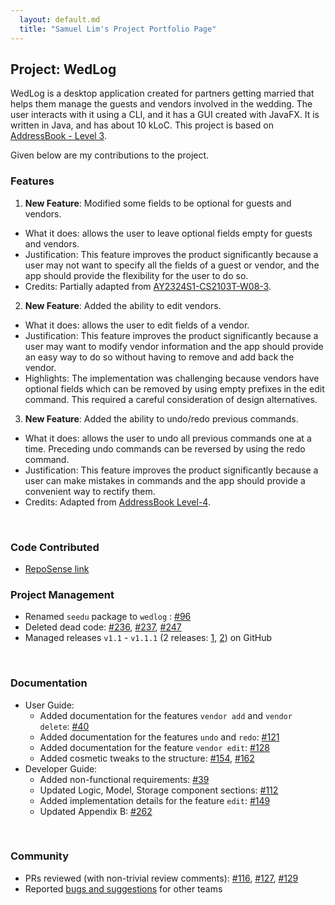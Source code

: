 ```yaml
---
  layout: default.md
  title: "Samuel Lim's Project Portfolio Page"
---
```


## Project: WedLog

WedLog is a desktop application created for partners getting married that helps them manage the guests and vendors involved in the wedding. The user interacts with it using a CLI, and it has a GUI created with JavaFX. It is written in Java, and has about 10 kLoC. This project is based on [AddressBook - Level 3](https://se-education.org/addressbook-level3/).

Given below are my contributions to the project.

### Features

1. **New Feature**: Modified some fields to be optional for guests and vendors.
  * What it does: allows the user to leave optional fields empty for guests and vendors.
  * Justification: This feature improves the product significantly because a user may not want to specify all the fields of a guest or vendor, and the app should provide the flexibility for the user to do so.
  * Credits: Partially adapted from [AY2324S1-CS2103T-W08-3](https://github.com/AY2324S1-CS2103T-W08-3/tp/).

2. **New Feature**: Added the ability to edit vendors.
  * What it does: allows the user to edit fields of a vendor.
  * Justification: This feature improves the product significantly because a user may want to modify vendor information and the app should provide an easy way to do so without having to remove and add back the vendor.
  * Highlights: The implementation was challenging because vendors have optional fields which can be removed by using empty prefixes in the edit command. This required a careful consideration of design alternatives.

3. **New Feature**: Added the ability to undo/redo previous commands.
  * What it does: allows the user to undo all previous commands one at a time. Preceding undo commands can be reversed by using the redo command.
  * Justification: This feature improves the product significantly because a user can make mistakes in commands and the app should provide a convenient way to rectify them.
  * Credits: Adapted from [AddressBook Level-4](https://github.com/se-edu/addressbook-level4).

<br>

### Code Contributed

* [RepoSense link](https://nus-cs2103-ay2324s1.github.io/tp-dashboard/?search=samuelim01&breakdown=true)

<div style="page-break-after: always;"></div>

### Project Management

* Renamed `seedu` package to `wedlog` : [\#96](https://github.com/AY2324S1-CS2103T-F11-2/tp/pull/96)
* Deleted dead code: [\#236](https://github.com/AY2324S1-CS2103T-F11-2/tp/pull/236/), [\#237](https://github.com/AY2324S1-CS2103T-F11-2/tp/pull/237/), [\#247](https://github.com/AY2324S1-CS2103T-F11-2/tp/pull/247/)
* Managed releases `v1.1` - `v1.1.1` (2 releases: [1](https://github.com/AY2324S1-CS2103T-F11-2/tp/releases/tag/v1.1), [2](https://github.com/AY2324S1-CS2103T-F11-2/tp/releases/tag/v1.1.1)) on GitHub

<br>

### Documentation

* User Guide:
  * Added documentation for the features `vendor add` and `vendor delete`: [\#40](https://github.com/AY2324S1-CS2103T-F11-2/tp/pull/40/)
  * Added documentation for the features `undo` and `redo`: [\#121](https://github.com/AY2324S1-CS2103T-F11-2/tp/pull/121)
  * Added documentation for the feature `vendor edit`: [\#128](https://github.com/AY2324S1-CS2103T-F11-2/tp/pull/128)
  * Added cosmetic tweaks to the structure: [\#154](https://github.com/AY2324S1-CS2103T-F11-2/tp/pull/154), [\#162](https://github.com/AY2324S1-CS2103T-F11-2/tp/pull/162)
* Developer Guide:
  * Added non-functional requirements: [\#39](https://github.com/AY2324S1-CS2103T-F11-2/tp/pull/39)
  * Updated Logic, Model, Storage component sections: [\#112](https://github.com/AY2324S1-CS2103T-F11-2/tp/pull/112)
  * Added implementation details for the feature `edit`: [\#149](https://github.com/AY2324S1-CS2103T-F11-2/tp/pull/149)
  * Updated Appendix B: [\#262](https://github.com/AY2324S1-CS2103T-F11-2/tp/pull/262)

<br>

### Community

* PRs reviewed (with non-trivial review comments): [\#116](https://github.com/AY2324S1-CS2103T-F11-2/tp/pull/116), [\#127](https://github.com/AY2324S1-CS2103T-F11-2/tp/pull/127), [\#129](https://github.com/AY2324S1-CS2103T-F11-2/tp/pull/129)
* Reported [bugs and suggestions](https://github.com/samuelim01/ped/issues) for other teams
